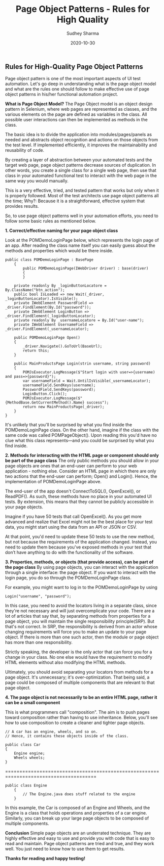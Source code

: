 ﻿---
title: "Page Object Patterns - Rules for High Quality"
date: "2020-10-30"
author: "Sudhey Sharma"
coverImage: "CoverImage.png"
tags: ["AutomationTesting", "PageObjectPatterns", "Selenium"]
description: "This article is about the Page Object Patterns and the rules the automation testers should follow to make effective use of page object patterns in their functional automation projects."
---

## Rules for High-Quality Page Object Patterns

Page object pattern is one of the most important aspects of UI test automation. Let's go deep in understanding what is the page object model and what are the rules one should follow to make effective use of page object patterns in his/her functional automation project. 

**What is Page Object Model?**
The Page Object model is an object design pattern in Selenium, where web pages are represented as classes, and the various elements on the page are defined as variables in the class. All possible user interactions can then be implemented as methods in the class.

The basic idea is to divide the application into modules/pages/panels as needed and abstracts object recognition and actions on those objects from the test level. If implemented efficiently, it improves the maintainability and reusability of code. 

By creating a layer of abstraction between your automated tests and the target web page, page object patterns decrease sources of duplication. In other words, you create a single class for a single web page, then use that class in your automated functional test to interact with the web page in the same way you would manually.

This is a very effective, tried, and tested pattern that works but only when it is properly followed. Most of the test architects use page object patterns all the time; Why?: Because it is a straightforward, effective system that provides results.

So, to use page object patterns well in your automation efforts, you need to follow some basic rules as mentioned below.

**1. Correct/effective naming for your page object class**

Look at the POMDemoLoginPage below, which represents the login page of an app. After reading the class name itself you can easily guess about the methods and properties which would be there inside.

	public class POMDemoLoginPage : BasePage
    	{
    		public POMDemoLoginPage(IWebDriver driver) : base(driver)
    		{
    		}
		
		private readonly By _loginButtonLocatore = By.ClassName("btn_action");
		public bool IsLoaded => new Wait(_driver, _loginButtonLocator).IsVisible();
		private IWebElement PasswordField => _driver.FindElement(By.Id("password"));
		private IWebElement LoginButton => _driver.FindElement(_loginButtonLocator);
		private readonly By _usernameLocatore = By.Id("user-name");
		private IWebElement UsernameField => _driver.FindElement(_usernameLocator);
		
		public POMDemoLoginPage Open()
		{
			_driver.Navigate().GoToUrl(BaseUrl);
			return this;
		}
		
		public MainProductsPage Login(strin username, string password)
		{
			POMJsExecutor.LogMessage($"Start login with user=>{username) and pass=>{password}");
			var usernameField = Wait.UntilIsVisible(_usernameLocator);
			usernameField.SendKeys(username);
			PasswordField.SendKeys(password);
			LoginButton.Click();
			POMJsExecutor.LogMessage($"{MethodBase.GetCurrentMethod().Name} success");
			return new MainProductsPage(_driver);
		}
	}
	


It's unlikely that you'll be surprised by what you find inside the POMDemoLoginPage class. On the other hand, imagine if the class with the same code was called POMPageObject(). Upon reading this you'd have no clue what this class represents—and you could be surprised by what you find inside.

**2. Methods for interacting with the HTML page or component should only be part of the page class**
The only public methods you should allow in your page objects are ones that an end-user can perform to your web application - nothing else. Consider an HTML page in which there are only two actions that the end-user can perform; Open() and Login(). Hence, the implementation of POMDemoLoginPage above.

The end-user of the app doesn't ConnectToSQL(), OpenExcel(), or ReadPDF(). As such, these methods have no place in your automated UI tests. By extension, this means that they cannot be publicly accessible in your page objects.

Imagine if you have 50 tests that call OpenExcel(). As you get more advanced and realize that Excel might not be the best place for your test data, you might start using the data from an API or JSON or CSV.

At that point, you'd need to update these 50 tests to use the new method, but not because the requirements of the application changed. Instead, you need to update them because you've exposed methods in your test that don’t have anything to do with the functionality of the software.

**3. Properties, methods, or objects (that provide access), can be part of the page class**
By using page objects, you can interact with the application through a single interface: the page object. If you want to interact with the login page, you do so through the POMDemoLoginPage class.

For example, you might want to log in to the POMDemoLoginPage by using

    Login("username", "password");

In this case, you need to avoid the locators living in a separate class, since they're not necessary and will just overcomplicate your code.
There are a lot of articles that say that, by separating methods from properties for a page object, you will maintain the single responsibility principle(SRP). But that's not correct. In SRP, the responsibility is derived from an actor whose changing requirements will force you to make an update to your page object. If there is more than one such actor, then the module or page object has more than one responsibility.

Strictly speaking, the developer is the only actor that can force you for a change in your class. No one else would have the requirement to modify HTML elements without also modifying the HTML methods.

Ultimately, you should avoid separating your locators from methods for a page object. It's unnecessary; it's over-optimization. That being said, a page could be composed of multiple components that are relevant to that page object.

**4. The page object is not necessarily to be an entire HTML page, rather it can be a small component**

This is what programmers call "composition". The aim is to push pages toward composition rather than having to use inheritance. Below, you'll see how to use composition to create a cleaner and tighter page objects.


    // A car has an engine, wheels, and so on.
    // Hence, it contains these objects inside of the class.
    
    public class Car
    {
    	Engine engine;
    	Wheels wheels;
    }

 ======================================================================================  
 
    public class Engine
        {
    	    // The Engine.java does stuff related to the engine
    	} 

  

In this example, the Car is composed of an Engine and Wheels, and the Engine is a class that holds operations and properties of a car engine.
Similarly, you can break up your large page objects to be composed of multiple components.

**Conclusion**
Simple page objects are an underrated technique. They are highly effective and easy to use and provide you with code that is easy to read and maintain. Page object patterns are tried and true, and they work well. You just need to know how to use them to get results.

**Thanks for reading and happy testing!**


